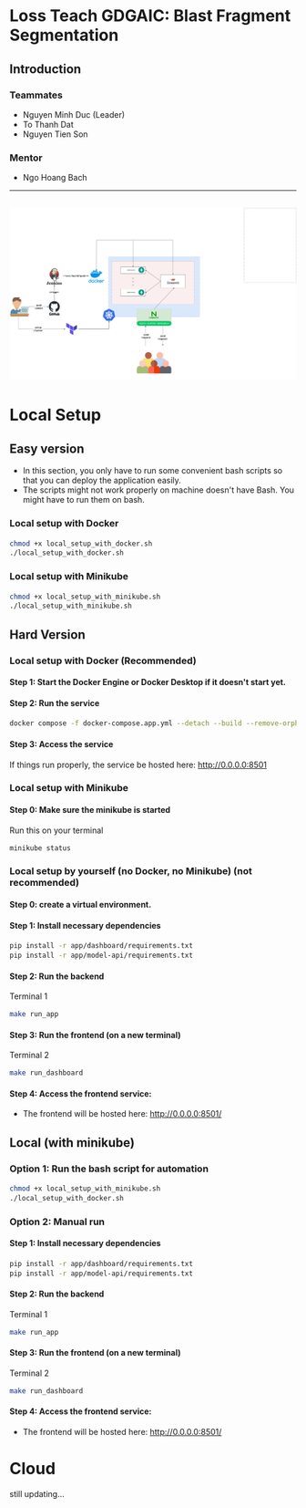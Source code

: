 # Loss Teach GDGAIC: Blast Fragment Segmentation

## Introduction

### Teammates
* Nguyen Minh Duc (Leader)
* To Thanh Dat
* Nguyen Tien Son
### Mentor
* Ngo Hoang Bach

---
![Rock Fragment Detection](imgs/map.png)
---

# Local Setup
## Easy version
* In this section, you only have to run some convenient bash scripts so that you can deploy the application easily.
* The scripts might not work properly on machine doesn't have Bash. You might have to run them on bash.

### __Local setup with Docker__
```bash
chmod +x local_setup_with_docker.sh
./local_setup_with_docker.sh
```
### __Local setup with Minikube__
```bash
chmod +x local_setup_with_minikube.sh
./local_setup_with_minikube.sh
```
## Hard Version
### __Local setup with Docker__ (Recommended)
#### Step 1: Start the Docker Engine or Docker Desktop if it doesn't start yet.
#### Step 2: Run the service
```bash
docker compose -f docker-compose.app.yml --detach --build --remove-orphans
```
#### Step 3: Access the service
If things run properly, the service be hosted here: http://0.0.0.0:8501

### __Local setup with Minikube__
#### Step 0: Make sure the minikube is started
Run this on your terminal
```bash
minikube status 
```
### __Local setup by yourself (no Docker, no Minikube) (not recommended)__

#### Step 0: create a virtual environment.
#### Step 1: Install necessary dependencies
```bash
pip install -r app/dashboard/requirements.txt
pip install -r app/model-api/requirements.txt
```
#### Step 2: Run the backend
Terminal 1
```bash
make run_app
```

#### Step 3: Run the frontend (on a new terminal)
Terminal 2
```bash
make run_dashboard
```
#### Step 4: Access the frontend service: 
- The frontend will be hosted here: http://0.0.0.0:8501/

## Local (with minikube)
### Option 1: Run the bash script for automation
```bash
chmod +x local_setup_with_minikube.sh
./local_setup_with_docker.sh
```
### Option 2: Manual run
#### Step 1: Install necessary dependencies
```bash
pip install -r app/dashboard/requirements.txt
pip install -r app/model-api/requirements.txt
```
#### Step 2: Run the backend
Terminal 1
```bash
make run_app
```

#### Step 3: Run the frontend (on a new terminal)
Terminal 2
```bash
make run_dashboard
```
#### Step 4: Access the frontend service: 
- The frontend will be hosted here: http://0.0.0.0:8501/

# Cloud
still updating...
